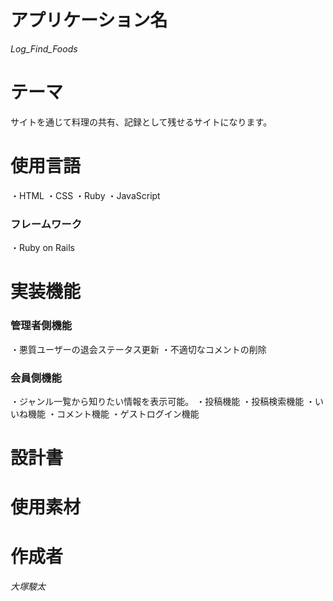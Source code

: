 # アプリケーション名
_Log_Find_Foods_
# テーマ
サイトを通じて料理の共有、記録として残せるサイトになります。
# 使用言語
・HTML
・CSS
・Ruby
・JavaScript
### フレームワーク
・Ruby on Rails
# 実装機能
### 管理者側機能
・悪質ユーザーの退会ステータス更新
・不適切なコメントの削除
### 会員側機能
・ジャンル一覧から知りたい情報を表示可能。
・投稿機能
・投稿検索機能
・いいね機能
・コメント機能
・ゲストログイン機能
# 設計書
# 使用素材
# 作成者
_大塚駿太_
